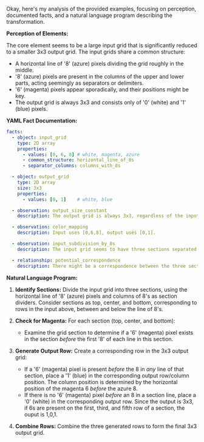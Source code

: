 Okay, here's my analysis of the provided examples, focusing on perception, documented facts, and a natural language program describing the transformation.

**Perception of Elements:**

The core element seems to be a large input grid that is significantly reduced to a smaller 3x3 output grid. The input grids share a common structure:

*   A horizontal line of '8' (azure) pixels dividing the grid roughly in the middle.
*   '8' (azure) pixels are present in the columns of the upper and lower parts, acting seemingly as separators or delimiters.
*    '6' (magenta) pixels appear sporadically, and their positions might be key.
*   The output grid is always 3x3 and consists only of '0' (white) and '1' (blue) pixels.

**YAML Fact Documentation:**


```yaml
facts:
  - object: input_grid
    type: 2D array
    properties:
      - values: [0, 6, 8] # white, magenta, azure
      - common_structure: horizontal_line_of_8s
      - separator_columns: columns_with_8s

  - object: output_grid
    type: 2D array
    size: 3x3
    properties:
      - values: [0, 1]    # white, blue

  - observation: output_size_constant
    description: The output grid is always 3x3, regardless of the input grid's size.

  - observation: color_mapping
    description: Input uses [0,6,8], output uses [0,1].

  - observation: input_subdivision_by_8s
    description: The input grid seems to have three sections separated by 8s (azure). There is also a horizontal line in the middle composed of all 8's

  - relationship: potential_correspondence
    description: There might be a correspondence between the three sections created by the 8's in the input grid, and the three rows in the output grid. The appearance of magenta in input sections and blue in the rows must relate.

```


**Natural Language Program:**

1.  **Identify Sections:** Divide the input grid into three sections, using the horizontal line of '8' (azure) pixels and columns of 8's as section dividers. Consider sections as top, center, and bottom, corresponding to rows in the input above, between and below the line of 8's.

2.  **Check for Magenta:** For each section (top, center, and bottom):
    *   Examine the grid section to determine if a '6' (magenta) pixel exists in the section *before* the first '8' of each line in this section.

3.  **Generate Output Row:** Create a corresponding row in the 3x3 output grid:
    *   If a '6' (magenta) pixel is present *before* the 8 in *any* line of that section, place a '1' (blue) in the corresponding output row/column position. The column position is determined by the horizontal position of the magenta 6 *before* the azure 8.
    *   If there is no '6' (magenta) pixel *before* an 8 in a section line, place a '0' (white) in the corresponding output row. Since the output is 3x3, if 6s are present on the first, third, and fifth row of a section, the ouput is 1,0,1.

4.  **Combine Rows:** Combine the three generated rows to form the final 3x3 output grid.
